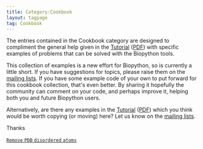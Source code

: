 ```yaml
---
title: Category:Cookbook
layout: tagpage
tag: Cookbook
---
```


The entries contained in the Cookbook category are designed to
compliment the general help given in the
[Tutorial](http://biopython.org/DIST/docs/tutorial/Tutorial.html)
([PDF](http://biopython.org/DIST/docs/tutorial/Tutorial.pdf)) with
specific examples of problems that can be solved with the Biopython
tools.

This collection of examples is a new effort for Biopython, so is
currently a little short. If you have suggestions for topics, please
raise them on the [mailing lists](mailing_lists "wikilink"). If you have
some example code of your own to put forward for this cookbook
collection, that's even better. By sharing it hopefully the community
can comment on your code, and perhaps improve it, helping both you and
future Biopython users.

Alternatively, are there any examples in the
[Tutorial](http://biopython.org/DIST/docs/tutorial/Tutorial.html)
([PDF](http://biopython.org/DIST/docs/tutorial/Tutorial.pdf)) which you
think would be worth copying (or moving) here? Let us know on the
[mailing lists](mailing_lists "wikilink").

Thanks

[`Remove` `PDB` `disordered`
`atoms`](Remove_PDB_disordered_atoms "wikilink")
